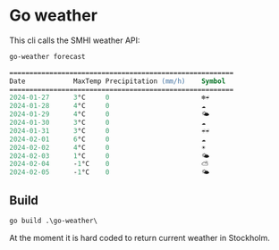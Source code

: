# Go weather

This cli calls the SMHI weather API:

```ps
go-weather forecast

========================================================
Date            MaxTemp Precipitation (mm/h)    Symbol
========================================================
2024-01-27      3°C     0                       ❄️☔
2024-01-28      4°C     0                       ☁️
2024-01-29      4°C     0                       🌤️
2024-01-30      3°C     0                       ☁️
2024-01-31      3°C     0                       ☔☔
2024-02-01      6°C     0                       ☁️
2024-02-02      4°C     0                       ☀️
2024-02-03      1°C     0                       🌤️
2024-02-04      -1°C    0                       ⛅
2024-02-05      -1°C    0                       🌤️
```
## Build

```ps
go build .\go-weather\
```

At the moment it is hard coded to return current weather in Stockholm.
